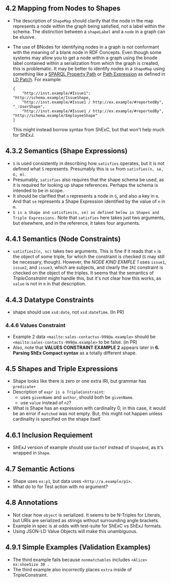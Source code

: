 ## 4.2 Mapping from Nodes to Shapes

* The description of `ShapeMap` should clarify that the node in the map represents a node within the graph being satisfied, not a label within the schema. The distinction between a `shapeLabel` and a `node` in a graph can be elusive.
* The use of BNodes for identifying nodes in a graph is not conformant with the meaning of a blank node in RDF Concepts. Even though some systems may allow you to get a node within a graph using the bnode label contained within a serialization from which the graph is created, this is problematic. It may be better to identify nodes in a `ShapeMap` using something like a [SPARQL Property Path](https://www.w3.org/TR/sparql11-query/#propertypath-syntaxforms) or [Path Expression](https://www.w3.org/TR/ldpatch/#path-expression) as defined in [LD Patch](https://www.w3.org/TR/ldpatch/). For example:

  ```
  {
      "http://inst.example/#Issue1": "http://schema.example/IssueShape,
      "http://inst.example/#Issue1 / http://ex.example/#reportedBy", "_:UserShape",
      "http://inst.example/#Issue1 / http://ex.example/#reportedBy", "http://schema.example/EmployeeShape"
  }
  ```

  This might instead borrow syntax from ShExC, but that won't help much for ShExJ.

## 4.3.2 Semantics (Shape Expressions)

* `S` is used consistently in describing how `satisfies` operates, but it is not defined what `S` represents. Presumably this is `se` from `satisfies(n, se, G, m)`.
* Presumably, `satisfies` also requires that the shape schema be used, as it is required for looking up shape references. Perhaps the schema is intended to be in scope.
* It should be clarified that `n` represents a node in `G`, and also a key in `m`. And that `se` represents a Shape Expression identified by the value of `n` in `m`.
* `S is a Shape and satisfies(n, se) as defined below in Shapes and Triple Expressions.` Note that `satisfies` here takes just two arguments, but elsewhere, and in the reference, it takes four arguments.

## 4.4.1 Semantics (Node Constraints)
* `satisfies2(n, nc)` takes two arguments. This is fine if it reads that `n` is the object of some triple, for which the constraint is checked (`G` may still be necessary, though). However, the _NODE KIND EXMPLE 1_ uses `issue1`, `issue2`, and `issue3`, which are subjects, and clearly the `IRI` constraint is checked on the object of the triples. It seems that the semantics of _TripleConstraint_ might handle this, but it's not clear how this works, as `value` is not in `m` in that description.

## 4.4.3 Datatype Constraints
* shape should use `xsd:date`, not `xsd:dateTime`. (In PR)

### 4.4.6 Values Constraint
* Example 2 data `<mailto:sales-contactus-999@a.example>` should be `<mailto:sales-contacts-999@a.example>` to be false. (in PR)
* Also, note that **VALUES CONSTRAINT EXAMPLE 2** appears later in **6. Parsing ShEx Compact syntax** as a totally different shape.

## 4.5 Shapes and Triple Expressions
* Shape looks like there is zero or one extra IRI, but grammar has `predicate+`
* Description of `expr is a TripleConstraint`:
  * uses `givenName` and `author`, should both be `givenName`.
  * use `value` instead of `n2`?
* What is Shape has an expression with cardinality 0; in this case, it would be an error if `matched` was not empty. But, this might not happen unless cardinality is specified on the shape itself.

## 4.6.1 Inclusion Requiement
* ShExJ version of example should use `EachOf` instead of `ShapeAnd`, as it's wrapped in `Shape`.
## 4.7 Semantic Actions
* Shape uses `ex:p1`, but data uses `<http://a.example/p1>`.
* What do to for Test action with no argument?

## 4.8 Annotations
* Not clear how `object` is serialized. It seems to be N-Triples for Literals, but URIs are serialized as strings without surrounding angle brackets.
* Example in spec is at odds with test-suite for ShExC vs ShExJ formats.
* Using JSON-LD Value Objects will make this unambiguous.

## 4.9.1 Simple Examples (Validation Examples)
* The third example fails because `nonmatchables` includes `<Alice> ex:shoeSize 30 .`
* The third example also incorrectly places `extra` inside of TripleConstraint.